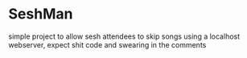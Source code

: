 # SeshMan
simple project to allow sesh attendees to skip songs using a localhost webserver, expect shit code and swearing in the comments
